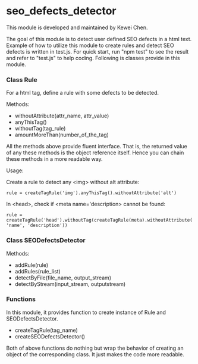 # seo_defects_detector
This module is developed and maintained by Kewei Chen.

The goal of this module is to detect user defined SEO defects in a html text.
Example of how to utilize this module to create rules and detect SEO defects is written in test.js.
For quick start, run "npm test" to see the result and refer to "test.js" to help coding.
Following is classes provide in this module.

<h3>Class Rule</h3>
For a html tag, define a rule with some defects to be detected.

Methods:
- withoutAttribute(attr_name, attr_value)
- anyThisTag()
- withoutTag(tag_rule)
- amountMoreThan(number_of_the_tag)

All the methods above provide fluent interface. That is, the returned value of any these methods
is the object reference itself. Hence you can chain these methods in a more readable way.

Usage:

Create a rule to detect any \<img\> without alt attribute: 

`rule = createTagRule('img').anyThisTag().withoutAttribute('alt')`

In \<head\>, check if <meta name='description> cannot be found: 

`rule = createTagRule('head').withoutTag(createTagRule(meta).withoutAttribute('name', 'description'))`

<h3>Class SEODefectsDetector</h3>

Methods:
- addRule(rule)
- addRules(rule_list)
- detectByFile(file_name, output_stream)
- detectByStream(input_stream, outputstream)

<h3>Functions</h3>
In this module, it provides function to create instance of Rule and SEODefectsDetector.

- createTagRule(tag_name)
- createSEODefectsDetector()

Both of above functions do nothing but wrap the behavior of creating an object of the corresponding class.
It just makes the code more readable.
